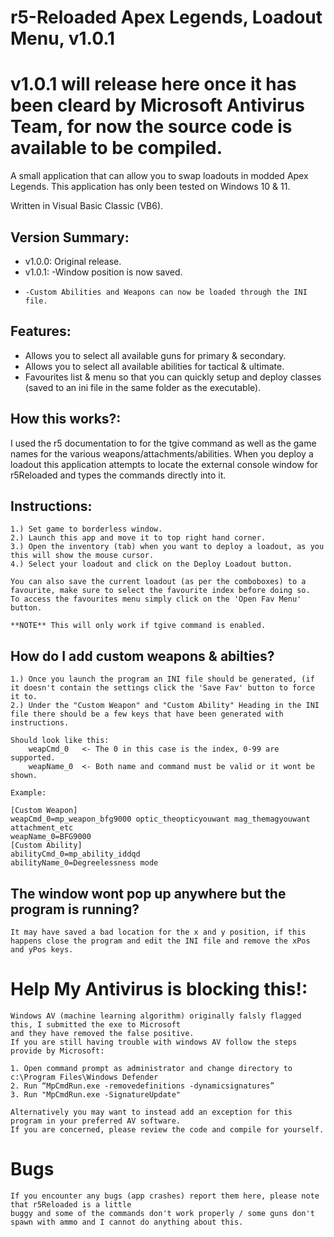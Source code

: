 # r5-Reloaded Apex Legends, Loadout Menu, v1.0.1
# v1.0.1 will release here once it has been cleard by Microsoft Antivirus Team, for now the source code is available to be compiled.
A small application that can allow you to swap loadouts in modded Apex Legends.
This application has only been tested on Windows 10 & 11.

Written in Visual Basic Classic (VB6).

## Version Summary:
* v1.0.0: Original release.
* v1.0.1: -Window position is now saved.
* 	  -Custom Abilities and Weapons can now be loaded through the INI file.

## Features:
* Allows you to select all available guns for primary & secondary.
* Allows you to select all available abilities for tactical & ultimate.
* Favourites list & menu so that you can quickly setup and deploy classes (saved to an ini file in the same folder as the executable).

## How this works?:
I used the r5 documentation to for the tgive command as well as the game names for the various weapons/attachments/abilities.
When you deploy a loadout this application attempts to locate the external console window for r5Reloaded and types the commands directly into it.

## Instructions:
	1.) Set game to borderless window.
	2.) Launch this app and move it to top right hand corner.
	3.) Open the inventory (tab) when you want to deploy a loadout, as you this will show the mouse cursor.
	4.) Select your loadout and click on the Deploy Loadout button.
	
	You can also save the current loadout (as per the comboboxes) to a favourite, make sure to select the favourite index before doing so.
	To access the favourites menu simply click on the 'Open Fav Menu' button.
	
	**NOTE** This will only work if tgive command is enabled.

## How do I add custom weapons & abilties?
	1.) Once you launch the program an INI file should be generated, (if it doesn't contain the settings click the 'Save Fav' button to force it to.
	2.) Under the "Custom Weapon" and "Custom Ability" Heading in the INI file there should be a few keys that have been generated with instructions.
	
	Should look like this:
		weapCmd_0	<- The 0 in this case is the index, 0-99 are supported.
		weapName_0	<- Both name and command must be valid or it wont be shown.
		
	Example:
	
	[Custom Weapon]
	weapCmd_0=mp_weapon_bfg9000 optic_theopticyouwant mag_themagyouwant attachment_etc
	weapName_0=BFG9000
	[Custom Ability]
	abilityCmd_0=mp_ability_iddqd
	abilityName_0=Degreelessness mode


## The window wont pop up anywhere but the program is running?
	It may have saved a bad location for the x and y position, if this happens close the program and edit the INI file and remove the xPos and yPos keys.
	
# Help My Antivirus is blocking this!:
	Windows AV (machine learning algorithm) originally falsly flagged this, I submitted the exe to Microsoft
	and they have removed the false positive.
	If you are still having trouble with windows AV follow the steps provide by Microsoft:
	
	1. Open command prompt as administrator and change directory to c:\Program Files\Windows Defender
	2. Run “MpCmdRun.exe -removedefinitions -dynamicsignatures”
	3. Run "MpCmdRun.exe -SignatureUpdate"
	
	Alternatively you may want to instead add an exception for this program in your preferred AV software.
	If you are concerned, please review the code and compile for yourself.
	
# Bugs
	If you encounter any bugs (app crashes) report them here, please note that r5Reloaded is a little
	buggy and some of the commands don't work properly / some guns don't spawn with ammo and I cannot do anything about this.
